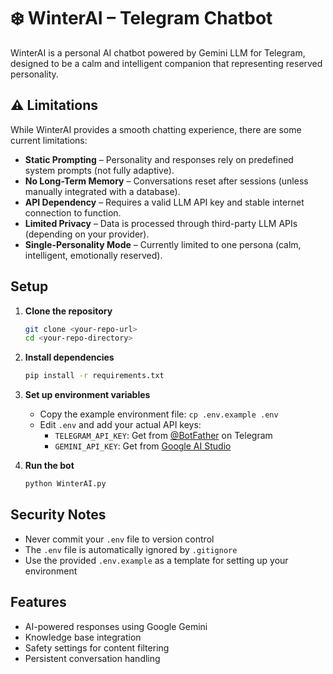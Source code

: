 # ❄️ WinterAI – Telegram Chatbot

WinterAI is a personal AI chatbot powered by Gemini LLM for Telegram, designed to be a calm and intelligent companion that representing reserved personality.

## ⚠️ Limitations
While WinterAI provides a smooth chatting experience, there are some current limitations:
- **Static Prompting** – Personality and responses rely on predefined system prompts (not fully adaptive).  
- **No Long-Term Memory** – Conversations reset after sessions (unless manually integrated with a database).  
- **API Dependency** – Requires a valid LLM API key and stable internet connection to function.  
- **Limited Privacy** – Data is processed through third-party LLM APIs (depending on your provider).  
- **Single-Personality Mode** – Currently limited to one persona (calm, intelligent, emotionally reserved).  


## Setup

1. **Clone the repository**
   ```bash
   git clone <your-repo-url>
   cd <your-repo-directory>
   ```

2. **Install dependencies**
   ```bash
   pip install -r requirements.txt
   ```

3. **Set up environment variables**
   - Copy the example environment file: `cp .env.example .env`
   - Edit `.env` and add your actual API keys:
     - `TELEGRAM_API_KEY`: Get from [@BotFather](https://t.me/botfather) on Telegram
     - `GEMINI_API_KEY`: Get from [Google AI Studio](https://aistudio.google.com/)

4. **Run the bot**
   ```bash
   python WinterAI.py
   ```

## Security Notes

- Never commit your `.env` file to version control
- The `.env` file is automatically ignored by `.gitignore`
- Use the provided `.env.example` as a template for setting up your environment

## Features

- AI-powered responses using Google Gemini
- Knowledge base integration
- Safety settings for content filtering
- Persistent conversation handling
